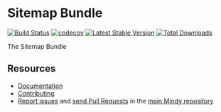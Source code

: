 # Sitemap Bundle

[![Build Status](https://travis-ci.org/MindyPHP/SitemapBundle.svg?branch=master)](https://travis-ci.org/MindyPHP/SitemapBundle)
[![codecov](https://codecov.io/gh/MindyPHP/SitemapBundle/branch/master/graph/badge.svg)](https://codecov.io/gh/MindyPHP/SitemapBundle)
[![Latest Stable Version](https://poser.pugx.org/mindy/sitemap-bundle/v/stable.svg)](https://packagist.org/packages/mindy/sitemap-bundle)
[![Total Downloads](https://poser.pugx.org/mindy/sitemap-bundle/downloads.svg)](https://packagist.org/packages/mindy/sitemap-bundle)

The Sitemap Bundle

Resources
---------

  * [Documentation](https://mindy-cms.com/doc/current/bundles/sitemap/index.html)
  * [Contributing](https://mindy-cms.com/doc/current/contributing/index.html)
  * [Report issues](https://github.com/MindyPHP/mindy/issues) and
    [send Pull Requests](https://github.com/MindyPHP/mindy/pulls)
    in the [main Mindy repository](https://github.com/MindyPHP/mindy)
